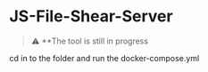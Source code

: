 # JS-File-Shear-Server

> :warning: **The tool is still in progress

cd in to the folder and run the docker-compose.yml
